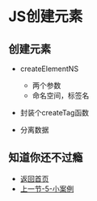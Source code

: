 # JS创建元素

## 创建元素

* createElementNS
  * 两个参数
  * 命名空间，标签名

* 封装个createTag函数

* 分离数据

## 知道你还不过瘾

* [返回首页](../README.md)
* [上一节-5-小案例](../5-小案例/5-小案例.md)